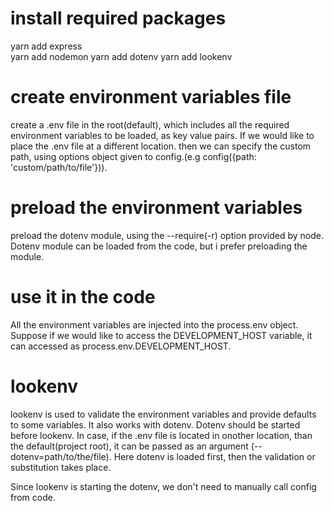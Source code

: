 # install required packages
yarn add express    
yarn add nodemon
yarn add dotenv
yarn add lookenv

# create environment variables file
create a .env file in the root(default), which includes all the required environment variables to be loaded, as key value pairs. If we would like to place the .env file at a different location. then we can specify the custom path, using options object given to config.(e.g config({path: 'custom/path/to/file'})).

# preload the environment variables
preload the dotenv module, using the --require(-r) option provided by node. Dotenv module can be loaded from the code, but i prefer preloading the module.

# use it in the code
All the environment variables are injected into the process.env object. Suppose if we would like to access the DEVELOPMENT_HOST variable, it can accessed as process.env.DEVELOPMENT_HOST.

# lookenv
lookenv is used to validate the environment variables and provide defaults to some variables. It also works with dotenv. Dotenv should be started before lookenv. In case, if the .env file is located in onother location, than the default(project root), it can be passed as an argument (--dotenv=path/to/the/file). Here dotenv is loaded first, then the validation or substitution takes place.

Since lookenv is starting the dotenv, we don't need to manually call config from code.
